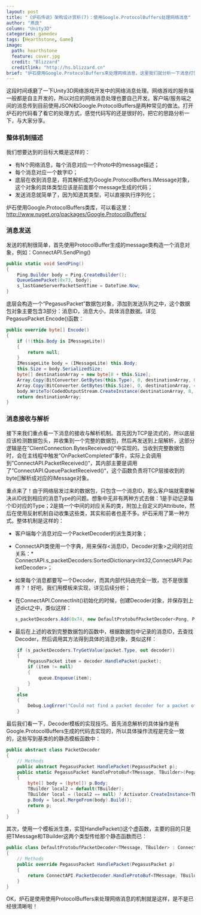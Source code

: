 ```yaml
---
layout: post
title: "《炉石传说》架构设计赏析(7)：使用Google.ProtocolBuffers处理网络消息"
author: "燕良"
column: "Unity3D"
categories: gamedev
tags: [Hearthstone, Game]
image:
  path: hearthstone
  feature: cover.jpg
  credit: "Blizzard"
  creditlink: "http://hs.blizzard.cn"
brief: "炉石使用Google.ProtocolBuffers来处理网络消息，这里我们就分析一下消息打包、解包等代码是适合实现的。"
---
```


这段时间琢磨了一下Unity3D网络游戏开发中的网络消息处理。网络游戏的服务端一般都是自主开发的，所以对应的网络消息处理也要自己开发。客户端/服务端之间的消息传到目前使用JSON和Google.ProtocolBuffers是两种常见的做法。打开炉石的代码看了看它的处理方式，感觉代码写的还是很好的，把它的思路分析一下，与大家分享。  
  
### 整体机制描述

我们想要达到的目标大概是这样的：
* 有N个网络消息，每个消息对应一个Proto中的message描述；
* 每个消息对应一个数字ID；
* 底层在收到消息是，将其解析成为Google.ProtocolBuffers.IMessage对象，这个对象的具体类型应该是前面那个message生成的代码；
* 发送消息就简单了，因为知道其类型，可以直接执行序列化；  

炉石使用Google.ProtocolBuffers类库，可以看这里：http://www.nuget.org/packages/Google.ProtocolBuffers/

### 消息发送

发送的机制很简单，首先使用ProtocolBuffer生成的message类构造一个消息对象，例如：ConnectAPI.SendPing() 

``` csharp
public static void SendPing()
{
    Ping.Builder body = Ping.CreateBuilder();
    QueueGamePacket(0x73, body);
    s_lastGameServerPacketSentTime = DateTime.Now;
}
```

底层会构造一个“PegasusPacket”数据包对象，添加到发送队列之中，这个数据包对象主要包含3部分：消息ID，消息大小，具体消息数据。详见PegasusPacket.Encode()函数：  

``` csharp
public override byte[] Encode()
{
    if (!(this.Body is IMessageLite))
    {
        return null;
    }
    IMessageLite body = (IMessageLite) this.Body;
    this.Size = body.SerializedSize;
    byte[] destinationArray = new byte[8 + this.Size];
    Array.Copy(BitConverter.GetBytes(this.Type), 0, destinationArray, 0, 4);
    Array.Copy(BitConverter.GetBytes(this.Size), 0, destinationArray, 4, 4);
    body.WriteTo(CodedOutputStream.CreateInstance(destinationArray, 8, this.Size));
    return destinationArray;
}
```

### 消息接收与解析

接下来我们重点看一下消息的接收与解析机制。首先因为TCP是流式的，所以底层应该检测数据包头，并收集到一个完整的数据包，然后再发送到上层解析，这部分逻辑是在”ClientConnection<PacketType>.BytesReceived()“中实现的。当收到完整数据包时，会在主线程中触发”OnPacketCompleted“事件，实际上会调用到”ConnectAPI.PacketReceived()“，其内部主要是调用了”ConnectAPI.QueuePacketReceived()“，这个函数负责将TCP层接收到的byte[]解析成对应的IMessage对象。  
  
重点来了！由于网络层发过来的数据包，只包含一个消息ID，那么客户端就需要解决从ID找到相应的消息Type的问题。想象中无非有两种方式去做：1是手动记录每个ID对应的Type；2是搞一个中间的对应关系的类，附加上自定义的Attribute，然后在使用反射机制自动收集这些类，其实和前者也差不多。炉石采用了第一种方式。整体机制是这样的：  

* 客户端每个消息对应一个PacketDecoder的派生类对象；
* ConnectAPI类使用一个字典，用来保存<消息ID，Decoder对象>之间的对应关系：* ConnectAPI.s_packetDecoders:SortedDictionary<Int32,ConnectAPI.PacketDecoder>；
* 如果每个消息都要写一个Decoder，而其内部代码由完全一致，岂不是很蛋疼？！好吧，我们用模板来实现，详见后续分析；
* 在ConnectAPI.ConnectInit()初始化的时候，创建Decoder对象，并保存到上述dict之中，类似这样：

    ``` csharp
    s_packetDecoders.Add(0x74, new DefaultProtobufPacketDecoder<Pong, Pong.Builder>());
    ```

* 最后在上述的收到完整数据包的函数中，根据数据包中记录的消息ID，去查找Decoder，然后调用其方法得到具体的消息对象，类似这样：  

``` csharp
    if (s_packetDecoders.TryGetValue(packet.Type, out decoder))
    {
        PegasusPacket item = decoder.HandlePacket(packet);
        if (item != null)
        {
            queue.Enqueue(item);
        }
    }
    else
    {
        Debug.LogError("Could not find a packet decoder for a packet of type " + packet.Type);
    }
```

最后我们看一下，Decoder模板的实现技巧。首先消息解析的具体操作是有Google.ProtocolBuffers生成的代码去实现的，所以具体操作流程是完全一致的，这些写到基类的的静态模板函数中：  

``` csharp
public abstract class PacketDecoder
{
    // Methods
    public abstract PegasusPacket HandlePacket(PegasusPacket p);
    public static PegasusPacket HandleProtoBuf<TMessage, TBuilder>(PegasusPacket p) where TMessage: IMessageLite<TMessage, TBuilder> where TBuilder: IBuilderLite<TMessage, TBuilder>, new()
    {
        byte[] body = (byte[]) p.Body;
        TBuilder local2 = default(TBuilder);
        TBuilder local = (local2 == null) ? Activator.CreateInstance<TBuilder>() : default(TBuilder);
        p.Body = local.MergeFrom(body).Build();
        return p;
    }
}
```

其次，使用一个模板派生类，实现HandlePacket()这个虚函数，主要的目的只是把TMessage和TBuilder这两个类型传给那个静态函数而已：  
``` csharp
public class DefaultProtobufPacketDecoder<TMessage, TBuilder> : ConnectAPI.PacketDecoder where TMessage: IMessageLite<TMessage, TBuilder> where TBuilder: IBuilderLite<TMessage, TBuilder>, new()
{
    // Methods
    public override PegasusPacket HandlePacket(PegasusPacket p)
    {
        return ConnectAPI.PacketDecoder.HandleProtoBuf<TMessage, TBuilder>(p);
    }
}
```  
  
OK，炉石是使用使用ProtocolBuffers来处理网络消息的机制就是这样，是不是已经很清晰啦！


